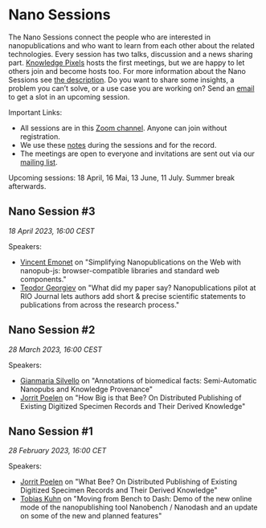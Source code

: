 # Nano Sessions

The Nano Sessions connect the people who are interested in nanopublications and who want to learn from each other about the related technologies. Every session has two talks, discussion and a news sharing part. [Knowledge Pixels](https://knowledgepixels.com/) hosts the first meetings, but we are happy to let others join and become hosts too. For more information about the Nano Sessions see [the description](https://docs.google.com/document/d/1-0aImR4bFHmay8j6bSFgIDi9sw01KXdmYw9szyhAWmY/edit#). Do you want to share some insights, a problem you can’t solve, or a use case you are working on? Send an [email](mailto:ph.vonessen@bluewin.ch) to get a slot in an upcoming session.




Important Links:

- All sessions are in this [Zoom channel](https://vu-live.zoom.us/j/97176002956?pwd=UHh5MGJWNHpEcFZKbTA0Kzcrc29TQT09). Anyone can join without registration. 
- We use these [notes](https://docs.google.com/document/d/1_vL-hxsHGcy85g7EIUdLesztXFofQ9QW4VdZG3K5J8g/edit#) during the sessions and for the record.
- The meetings are open to everyone and invitations are sent out via our [mailing list](https://groups.google.com/g/nanopub-users/).

Upcoming sessions: 18 April, 16 Mai, 13 June, 11 July. Summer break afterwards.

## Nano Session #3

_18 April 2023, 16:00 CEST_

Speakers:

- [Vincent Emonet](https://vemonet.github.io/) on "Simplifying Nanopublications on the Web with nanopub-js: browser-compatible libraries and standard web components."
- [Teodor Georgiev](https://pensoft.net/teodor_georgiev) on "What did my paper say? Nanopublications pilot at RIO Journal lets authors add short & precise scientific statements to publications from across the research process."


## Nano Session #2

_28 March 2023, 16:00 CEST_

Speakers:

- [Gianmaria Silvello](http://www.dei.unipd.it/~silvello/) on "Annotations of biomedical facts: Semi-Automatic Nanopubs and Knowledge Provenance"
- [Jorrit Poelen](https://jhpoelen.nl) on "How Big is that Bee? On Distributed Publishing of Existing Digitized Specimen Records and Their Derived Knowledge"

## Nano Session #1

_28 February 2023, 16:00 CET_

Speakers:

- [Jorrit Poelen](https://jhpoelen.nl) on "What Bee? On Distributed Publishing of Existing Digitized Specimen Records and Their Derived Knowledge"
- [Tobias Kuhn](https://tkuhn.org) on "Moving from Bench to Dash: Demo of the new online mode of the nanopublishing tool Nanobench / Nanodash and an update on some of the new and planned features"
